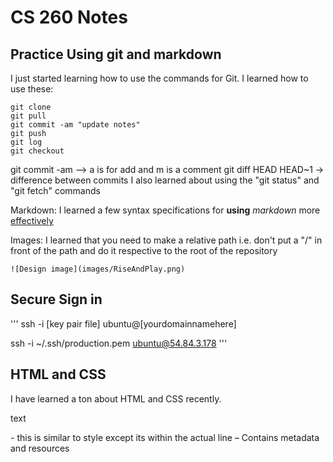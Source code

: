# CS 260 Notes

## Practice Using git and markdown

I just started learning how to use the commands for Git. 
I learned how to use these:
```
git clone
git pull
git commit -am "update notes"
git push
git log
git checkout
```
git commit -am --> a is for add and m is a comment
git diff HEAD HEAD~1  -> difference between commits
I also learned about using the "git status" and "git fetch" commands

Markdown: I learned a few syntax specifications for **using** _markdown_ more <ins>effectively</ins>

Images: I learned that you need to make a relative path i.e. don't put a "/" in front of the path and do it respective to the root of the repository 

`![Design image](images/RiseAndPlay.png)`

## Secure Sign in 
'''
ssh -i [key pair file] ubuntu@[yourdomainnamehere]

ssh -i ~/.ssh/production.pem ubuntu@54.84.3.178
'''

## HTML and CSS


I have learned a ton about HTML and CSS recently. 

<p style="color:">text</p> - this is similar to style except its within the actual line

<head> – Contains metadata and resources
<style> – Contains internal CSS rules. Basically lets you make a function that includes certain rules. 
<meta name="viewport" content="width=device-width, initial-scale=1"> - this fixes mobile device viewing issues.
<link href="https://cdn.jsdelivr.net/npm/bootstrap@5.2.3/dist/css/bootstrap.min.css" rel="stylesheet" integrity="sha384-rbsA2VBKQhggwzxH7pPCaAqO46MgnOM80zW1RWuH61DGLwZJEdK2Kadq2F9CUG65" crossorigin="anonymous"> - importing the CSS from bootstrap so I can use their code / style

<body> - means that it will be displayed
<script src=""></script> - this is bascially a bootstrap pluggin for javascript

This part is fairly difficult:
'''
<div class="user-info" id="user-info">
    Logged in as: <span id="username">Guest</span>
  </div>

  <script>
    const loggedInUser = "Caden"; 
    document.getElementById("username").textContent = loggedInUser;
  </script>
'''
It essentially creates a class that is accesable by javascript so that I can update the username once somebody logs in. 

<h1> - this makes the text bigger or smaller as you increase the number after h

<nav class="navbar navbar-expand-md navbar-dark bg-dark"> – this is bootstrap again and it makes a nav bar dark colored.

<div class="container"> – Bootstrap container. Honestly bootstrap is super helpful

<button class="navbar-toggler" ...> – Bootstrapss hamburger button

<span class="navbar-toggler-icon"></span> – Icon inside the toggle button

<div class="collapse navbar-collapse" id="navbarNav"> – Collapsible container for nav links

<ul class="navbar-nav ms-auto"> – so ul is basically a container for a list

<li class="nav-item"> – this is where the list comes in (ordered) within the ul code

<a class="nav-link"> – Bootstrap-styled link inside nav bar

<hr /> – A horizontal line

<a href="">text</a> - hyperlinks
'''

I continued to add more CSS. In this case I learned a lot about window sizing and styling. 

display: flex;
flex-direction: column;

margin:
padding: - padding and margin has been super usefull for spacing well. 

position: relative;
position: sticky; - a few other cool positioning tricks. 

display: grid; - helpful for creating layouts of multiple elements. 

Using different tags has been a cool way to target specific elements within my html code. 
#activities-card

right: 24px !important;

putting !important makes it so that this piece of code will overide others

using ":root" lets you make presets or assign a variable to a specific value or color.

I learned that making an underline is possible with this 
content: "";
display: block;

Making gradients is actually pretty easy with "linear-gradient:" or "radial-gradient". 

With forms:
      <form id="activity-form" class="p-3 p-md-4" action="#" method="post" novalidate>
you can actually use Javascript to process and submit them so this builds functionality.

<link> links an external resource (usually a CSS file) to the HTML document. Example: <link rel="stylesheet"
href="styles.css"> applies styles from styles.css to the page.

<div> is a block-level container that groups other elements. It's used for structure and layout. It doesn't change behavior by itself. 

Padding: space inside the element (between content and border). 
Margin: space outside the element (between border and other elements).

If the container uses display: flex; the images will be displayed in a row by default, side by side, unless (flex-direction: column;) is specified.

padding: 10px 20px; adds 10px top/bottom and 20px left/right inside the element

The DOM represents the HTML document as a tree of objects. You can use JavaScript to access and modify
DOM elements. Each HTML element is a node in the DOM.

By default, the HTML span element has a default CSS display property value of:
inline

In CSS you can change element color with div { background-color: red; }

**For adding images:**

Ensure the image file is in the correct folder (public or
images/) and the src path points to it.
Example:
&lt;a href="https://example.com"&gt;
 &lt;img src="images/logo.png" alt="Logo"&gt;
&lt;/a&gt;
Folder scheme example:
project/
 index.html
 images/
 logo.png
 css/
 styles.css
If using a framework, the image may need to be in a 'public' or 'static' folder so it is served directly

**CSS Box Model**
In the CSS box model, what is the ordering of the box layers starting at the inside and working
out?
Order: Content -> Padding -> Border -> Margin
Diagram:
+----------------+
| Margin |
| +------------+ |
| | Border | |
| | +--------+ | |
| | |Padding | | |
| | |Content | | |
| | +--------+ | |
| +------------+ |
+----------------+
Padding increases size inside border; margin creates space between elements.

Setting HTML with a "class" to different effects in CSS
Given <p><span class="trouble">trouble</span> double</p>, use .trouble { color: green; }

for (let i = 0; i < 3; i++) { console.log(i); }
This initializes i=0, checks i<3 each loop, runs body and increments i++ after each iteration. 

What is the opening HTML tag for a paragraph, ordered list, unordered list, second level
heading, first level heading, third level heading?
Paragraph: <p>, Ordered list: <ol>, Unordered list: <ul>, h2: <h2>, h1: <h1>, h3: <h3>

Set Document to HTML:
<!DOCTYPE html>

Can a DNS A record can point to an IP address or another A record?
A DNS A record points to an IP address; it should not point to another A record.

Port 443, 80, 22 is reserved for which protocol?
443 -> HTTPS, 
80 -> HTTP, 
22 -> SSH




## Production Environment

**Giving deployFiles.sh permissions:**

chmod +x ./deployFiles.sh

**To deploy to my production environment I had to run:**

that way I could gain access to my production.pem

'''

## HTTPS
Is a web certificate is necessary to use HTTPS.
Yes, HTTPS requires a valid SSL/TLS certificate.

## React 

**Importing Bootstrap:**

npm install bootstrap react-bootstrap

**Enable React:**

npm install react react-dom react-router-dom

**Create your HTML file:**
login.html

<!DOCTYPE html>
<html lang="en">
  <head>
    <meta charset="utf-8" />
    <link rel="icon" href="/favicon.ico" />
    <meta name="viewport" content="width=device-width, initial-scale=1" />
    <meta name="theme-color" content="#000000" />

    <title>Simon React</title>
  </head>
  <body>
    <noscript>You need to enable JavaScript to run this app.</noscript>
    <div id="root"></div>
    <script type="module" src="/index.jsx"></script>
  </body>
</html>

**Then make the index.jsx:**

import React from 'react';
import ReactDOM from 'react-dom/client';
import App from './src/app';

const root = ReactDOM.createRoot(document.getElementById('root'));
root.render(<App />);

**and app.jsx:**

import React from 'react';
import 'bootstrap/dist/css/bootstrap.min.css';
import './app.css';

export default function App() {
  return <div className="body bg-dark text-light">App will display here</div>;
}

add your *header* and *footer* to the app.jsx file

**then put everything into your app.css**

**then create jsx files for each page**

*Build a function for each*

import React from 'react';

export function Login() {
  return (
    <main className="container-fluid bg-secondary text-center">
      <div>login displayed here</div>
    </main>
  );
}

**import router in the top part of app.jsx**

import { BrowserRouter, NavLink, Route, Routes } from 'react-router-dom';
import { Login } from './login/login';
import { Play } from './play/play';
import { Scores } from './scores/scores';
import { About } from './about/about';

And surround your main function in app.jsx with <BrowserRouter>

Then change the links within app.jsx to this format

'''<NavLink className='nav-link' to='play'>Play</NavLink>'''

**Inject routing component**

Below main in app.jsx put:


<Routes>
  <Route path='/' element={<Login />} exact />
  <Route path='/play' element={<Play />} />
  <Route path='/scores' element={<Scores />} />
  <Route path='/about' element={<About />} />
  <Route path='*' element={<NotFound />} />
</Routes>

and create a now function:

function NotFound() {
  return <main className="container-fluid bg-secondary text-center">404: Return to sender. Address unknown.</main>;
}

**Converting to pure react**

Put the main of each HTML file into the respective jsx react file. Making sure to change class -> className 

and import the css files:

import './scores.css';

**Deploy React**

*create deployReact.sh and past this in:*

'''

while getopts k:h:s: flag
do
    case "${flag}" in
        k) key=${OPTARG};;
        h) hostname=${OPTARG};;
        s) service=${OPTARG};;
    esac
done

if [[ -z "$key" || -z "$hostname" || -z "$service" ]]; then
    printf "\nMissing required parameter.\n"
    printf "  syntax: deployReact.sh -k <pem key file> -h <hostname> -s <service>\n\n"
    exit 1
fi

printf "\n----> Deploying React bundle $service to $hostname with $key\n"

### Step 1
printf "\n----> Build the distribution package\n"
rm -rf build
mkdir build
npm install # make sure vite is installed so that we can bundle
npm run build # build the React front end
cp -rf dist/* build # move the React front end to the target distribution

### Step 2
printf "\n----> Clearing out previous distribution on the target\n"
ssh -i "$key" ubuntu@$hostname << ENDSSH
rm -rf services/${service}/public
mkdir -p services/${service}/public
ENDSSH

### Step 3
printf "\n----> Copy the distribution package to the target\n"
scp -r -i "$key" build/* ubuntu@$hostname:services/$service/public

### Step 5
printf "\n----> Removing local copy of the distribution package\n"
rm -rf build
rm -rf dist

'''

**Checking changes** 
"""
npm run dev
"""


### Vite
Commands for getting Vite: 

npm init -y
npm install vite@latest -D

then change package.json within the script:

"scripts": {
    "dev": "vite",
    "build": "vite build",
    "preview": "vite preview"
  }


## JavaScript

Arrow functions are a compact function syntax. (a, b) => a + b means a function with parameters a and b that
returns a+b.
Examples:
const add = (a, b) => a + b;
const greet = name => `Hi ${name}`;
const square = x => { return x * x; } // block form

map() transforms every element of an array and returns a new array without mutating the original.
Examples:
const nums = [1,2,3];
const doubled = nums.map(n => n * 2); // [2,4,6]
const names = ['Amy','Bob'];
const greetings = names.map(n => `Hi ${n}`); // ['Hi Amy','Hi Bob']

Typical pattern:
const btn = document.getElementById('btn');
btn.addEventListener('click', () => console.log('Clicked!'));
Behavior: When user clicks the element with id 'btn', the callback runs and prints 'Clicked!'.

EventListener: Waits for a event
GetElementById: select a specfic element by the ID tag in the HTML file

document.querySelector('#title') selects the first element that matches the CSS selector #title elemequerySelector accepts any CSS selector (classes, attributes, pseudos)


How would you use JavaScript to select an element with the id of “byu” and change the text color of that element to green?
Option 1 (direct):
document.getElementById('byu').style.color = 'green';

Option 2 (variable):
const byu = document.getElementById('byu');
byu.style.color = 'green';
Explanation: getElementById returns the DOM element. Assigning to variable avoids querying repeatedly.

What is valid javascript syntax for if, else, for, while, switch statements?
if (x > 5) { ... } else { ... } for (...) { ... } while (...) { ... } switch (x) { case 1: ...; break; default: ... }

**Creating JS Object** 

const person = { name: "John", age: 30 };

Adding new properties:
Example: person.city = "Provo";

**Including JS on the HTML Page** 

<script src="script.js"></script>

Given the following HTML, what JavaScript could you use to set the text "animal" to "crow" and
leave the "fish" text unaffected?HTML:
<p id="animal">animal</p>
<p id="fish">fish</p>
Option 1 (direct):
document.getElementById('animal').textContent = 'crow';

Option 2 (variable):
const animal = document.getElementById('animal');
animal.textContent = 'crow';

Both work; second is clearer if reusing element.

**JSON**

JSON (JavaScript Object Notation) is a text-based format for structured data using key-value pairs. 
Example: {
  "name": "John", "age": 25 
}

Which of the following is true for the domain name banana.fruit.bozo.click, which is the top level domain, which is a subdomain, which is a root domain?

TLD: .click, root domain: bozo.click, subdomain: fruit.bozo.click (and banana.fruit.bozo.click is a nested
subdomain)


What will the following code using Promises output when executed?
Many possibilities depending on promise behavior. 

Examples:
1) Promise.resolve('Done').then(console.log) -> 'Done'
2) Promise.reject('Error').catch(console.error) -> 'Error'
3) new Promise(res => setTimeout(() => res('Hi'),1000)).then(console.log) -> 'Hi' after 1s
4) Async function returns value -> printed when awaited or .then
5) Promise chain: Promise.resolve(2).then(x=>x*2).then(x=>x+1).then(console.log) -> 5
6) Reject handled -> shows error via catch.


## Commands

chmod - change permissions, 
pwd - print working directory, 
cd - change directory, 
ls - list files, 
vim/nano - text editors, 
mkdir - make directory, 
mv - move/rename, 
rm - remove, 
man - manual, 
ssh - remote shell, 
ps - processes, 
wget - download files, 
sudo - run as admin

ls -la lists all files (including hidden) in long format

